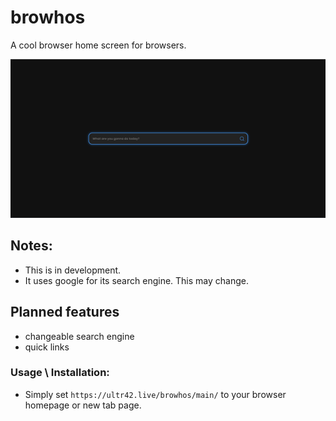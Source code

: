 # browhos
A cool browser home screen for browsers.

![img.png](assets/img.png) 

## Notes:
- This is in development.
- It uses google for its search engine. This may change.


## Planned features
- changeable search engine
- quick links

### Usage \ Installation:
- Simply set `https://ultr42.live/browhos/main/` to your browser homepage or new tab page.

